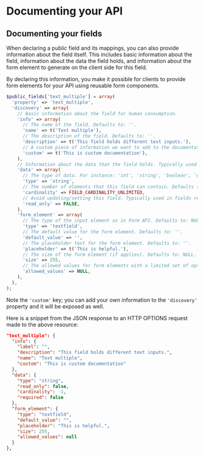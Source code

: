 # Documenting your API

## Documenting your fields
When declaring a public field and its mappings, you can also provide information
about the field itself. This includes basic information about the field,
information about the data the field holds, and information about the form
element to generate on the client side for this field.

By declaring this information, you make it possible for clients to provide
form elements for your API using reusable form components.

```php
$public_fields['text_multiple'] = array(
  'property' => 'text_multiple',
  'discovery' => array(
    // Basic information about the field for human consumption.
    'info' => array(
      // The name of the field. Defaults to: ''.
      'name' => t('Text multiple'),
      // The description of the field. Defaults to: ''.
      'description' => t('This field holds different text inputs.'),
      // A custom piece of information we want to add to the documentation.
      'custom' => t('This is custom documentation'),
    ),
    // Information about the data that the field holds. Typically used to help the client to manage the data appropriately.
    'data' => array(
      // The type of data. For instance: 'int', 'string', 'boolean', 'object', 'array', ... Defaults to: NULL.
      'type' => 'string',
      // The number of elements that this field can contain. Defaults to: 1.
      'cardinality' => FIELD_CARDINALITY_UNLIMITED,
      // Avoid updating/setting this field. Typically used in fields representing the ID for the resource. Defaults to: FALSE.
      'read_only' => FALSE,
    ),
    'form_element' => array(
      // The type of the input element as in Form API. Defaults to: NULL.
      'type' => 'textfield',
      // The default value for the form element. Defaults to: ''.
      'default_value' => '',
      // The placeholder text for the form element. Defaults to: ''.
      'placeholder' => t('This is helpful.'),
      // The size of the form element (if applies). Defaults to: NULL.
      'size' => 255,
      // The allowed values for form elements with a limited set of options. Defaults to: NULL.
      'allowed_values' => NULL,
    ),
  ),
);
```

Note the `'custom'` key; you can add your own information to the `'discovery'`
property and it will be exposed as well.

Here is a snippet from the JSON response to an HTTP OPTIONS request made to the
above resource:

```json
"text_multiple": {
  "info": {
    "label": "",
    "description": "This field holds different text inputs.",
    "name": "Text multiple",
    "custom": "This is custom documentation"
  },
  "data": {
    "type": "string",
    "read_only": false,
    "cardinality": -1,
    "required": false
  },
  "form_element": {
    "type": "textfield",
    "default_value": "",
    "placeholder": "This is helpful.",
    "size": 255,
    "allowed_values": null
  }
},
```
